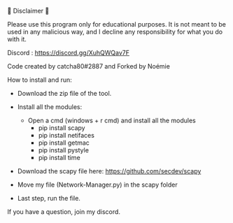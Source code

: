 📌 Disclaimer 📌

Please use this program only for educational purposes. It is not meant to be used in any malicious way, and I decline any responsibility for what you do with it.

Discord : https://discord.gg/XuhQWQav7F

Code created by catcha80#2887 and Forked by Noémie



How to install and run:

- Download the zip file of the tool.
- Install all the modules:
    - Open a cmd (windows + r cmd) and install all the modules
        - pip install scapy
        - pip install netifaces
        - pip install getmac
        - pip install pystyle
        - pip install time
    
- Download the scapy file here: https://github.com/secdev/scapy
- Move my file (Network-Manager.py) in the scapy folder

- Last step, run the file.


If you have a question, join my discord. 
    
